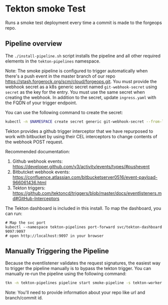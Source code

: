 # Tekton smoke Test

Runs a smoke test deployment every time a commit is made to the forgeops repo.

## Pipeline overview

The `./install-pipeline.sh` script installs the pipeline and all other required elements in the `tekton-pipelines` namespace.

Note: The smoke pipeline is configured to trigger automatically when there's a push event in the master branch of our repo https://stash.forgerock.org/scm/cloud/forgeops.git. You must provide the webhook secret as a k8s generic secret named `git-webhook-secret` using `secret` as the key for the entry. You must use the same secret when creating the webhook. In addition to the secret, update `ingress.yaml` with the FQDN of your trigger endpoint.

You can use the following command to create the secret:

```bash
kubectl -n $NAMESPACE create secret generic git-webhook-secret --from-literal=secret=$WEBHOOK_SECRET
```

Tekton provides a github trigger interceptor that we have repurposed to work with bitbucket by using their CEL interceptors to change contents of the webhook POST request.

Recommended documentation:
1. Github webhook events: https://developer.github.com/v3/activity/events/types/#pushevent
2. Bitbutcket webhook events: https://confluence.atlassian.com/bitbucketserver0516/event-payload-966061436.html
3. Tekton triggers: https://github.com/tektoncd/triggers/blob/master/docs/eventlisteners.md#GitHub-Interceptors

The Tekton dashboard is included in this install. To map the dashboard, you can run:

```
# Map the svc port
kubectl --namespace tekton-pipelines port-forward svc/tekton-dashboard 9097:9097
# open http://localhost:9097 in your browser
```

## Manually Triggering the Pipeline

Because the eventlistener validates the request signatures, the easiest way to trigger the pipeline manually is to bypass the tekton trigger. You can manually re-run the pipeline using the following command:

```bash
tkn -n tekton-pipelines pipeline start smoke-pipeline -s tekton-worker #start a pipeline
```
Note: You'll need to provide information about your repo like url and branch/commit id.

